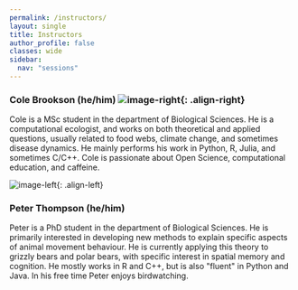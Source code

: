 ```yaml
---
permalink: /instructors/
layout: single
title: Instructors
author_profile: false
classes: wide
sidebar:
  nav: "sessions"
---
```

### Cole Brookson (he/him) ![image-right](https://colebrookson.github.io/python-for-biology/assets/images/cole.png){: .align-right}

Cole is a MSc student in the department of Biological Sciences. He is a computational ecologist, and works on both theoretical and applied questions, usually related to food webs, climate change, and sometimes disease dynamics. He mainly performs his work in Python, R, Julia, and sometimes C/C++. Cole is passionate about Open Science, computational education, and caffeine.

![image-left](https://colebrookson.github.io/python-for-biology/assets/images/peter.png){: .align-left}

### Peter Thompson (he/him)

Peter is a PhD student in the department of Biological Sciences. He is primarily interested in developing new methods to explain specific aspects of animal movement behaviour. He is currently applying this theory to grizzly bears and polar bears, with specific interest in spatial memory and cognition. He mostly works in R and C++, but is also "fluent" in Python and Java. In his free time Peter enjoys birdwatching.
